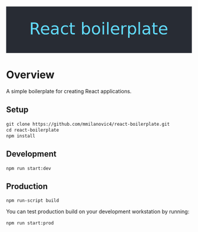 <p align="center">
	<img src="public/logo.png" alt="React boilerplate">
</p>

# Overview

A simple boilerplate for creating React applications.

## Setup

```
git clone https://github.com/mmilanovic4/react-boilerplate.git
cd react-boilerplate
npm install
```

## Development

```
npm run start:dev
```

## Production

```
npm run-script build
```

You can test production build on your development workstation by running:

```
npm run start:prod
```
